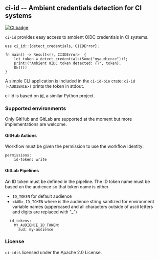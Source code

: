 ## ci-id -- Ambient credentials detection for CI systems

[![CI badge](https://github.com/jku/ci-id/actions/workflows/ci.yml/badge.svg)](https://github.com/jku/ci-id/actions/workflows/ci.yml)

`ci-id` provides easy access to ambient OIDC credentials in CI systems.


```
use ci_id::{detect_credentials, CIIDError};

fn main() -> Result<(), CIIDError>  {
    let token = detect_credentials(Some("myaudience"))?;
    print!("Ambient OIDC token detected: {}", token);
    Ok(())
}
```

A simple CLI application is included in the `ci-id-bin` crate: `ci-id [<AUDIENCE>]` prints the token in stdout.

ci-id is based on [id](https://github.com/di/id), a similar Python project.

### Supported environments

Only GitHub and GitLab are supported at the moment but more implementations are welcome.

#### GitHub Actions

Workflow must be given the permission to use the workflow identity: 

```
permissions:
    id-token: write
```

#### GitLab Pipelines

An ID token must be defined in the pipeline. The ID token name must be based on the audience so
that token name is either
* `ID_TOKEN` for default audience
* `<AUD>_ID_TOKEN` where <AUD> is the audience string sanitized for environment variable names
  (uppercased and all characters outside of ascii letters and digits are replaced with "_")

```
  id_tokens:
    MY_AUDIENCE_ID_TOKEN:
      aud: my-audience
```

### License

`ci-id` is licensed under the Apache 2.0 License.
